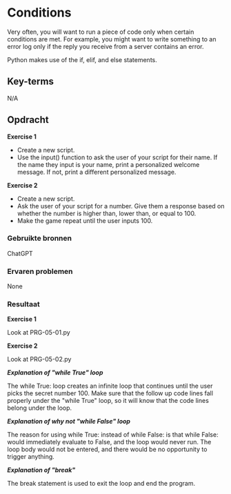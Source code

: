 # Conditions
Very often, you will want to run a piece of code only when certain conditions are met. For example, you might want to write something to an error log only if the reply you receive from a server contains an error.

Python makes use of the if, elif, and else statements.

## Key-terms
N/A

## Opdracht
**Exercise 1**
- Create a new script.
- Use the input() function to ask the user of your script for their name. If the name they input is your name, print a personalized welcome message. If not, print a different personalized message.

**Exercise 2**
- Create a new script.
- Ask the user of your script for a number. Give them a response based on whether the number is higher than, lower than, or equal to 100.
- Make the game repeat until the user inputs 100.

### Gebruikte bronnen
ChatGPT

### Ervaren problemen
None

### Resultaat
**Exercise 1**

Look at PRG-05-01.py

**Exercise 2**

Look at PRG-05-02.py

***Explanation of "while True" loop***

The while True: loop creates an infinite loop that continues until the user picks the secret number 100. Make sure that the follow up code lines fall properly under the "while True" loop, so it will know that the code lines belong under the loop.

***Explanation of why not "while False" loop***

The reason for using while True: instead of while False: is that while False: would immediately evaluate to False, and the loop would never run. The loop body would not be entered, and there would be no opportunity to trigger anything.

***Explanation of "break"***

The break statement is used to exit the loop and end the program.



